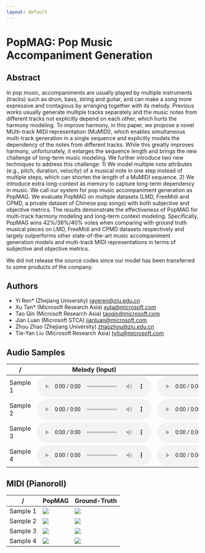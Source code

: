 ```yaml
---
layout: default
---
```


# PopMAG: Pop Music Accompaniment Generation

## Abstract

In pop music, accompaniments are usually played by multiple instruments (tracks) such as drum, bass, string and guitar, and can make a song more expressive and contagious by arranging together with its melody. Previous works usually generate multiple tracks separately and the music notes from different tracks not explicitly depend on each other, which hurts the harmony modeling. To improve harmony, in this paper, we propose a novel MUlti-track MIDI representation (MuMIDI), which enables simultaneous multi-track generation in a single sequence and explicitly models the dependency of the notes from different tracks. While this greatly improves harmony, unfortunately, it enlarges the sequence length and brings the new challenge of long-term music modeling. We further introduce two new techniques to address this challenge: 1) We model multiple note attributes (e.g., pitch, duration, velocity) of a musical note in one step instead of multiple steps, which can shorten the length of a MuMIDI sequence. 2) We introduce extra long-context as memory to capture long-term dependency in music. We call our system for pop music accompaniment generation as PopMAG. We evaluate PopMAG on multiple datasets (LMD, FreeMidi and CPMD, a private dataset of Chinese pop songs) with both subjective and objective metrics. The results demonstrate the effectiveness of PopMAG for multi-track harmony modeling and long-term context modeling. Specifically, PopMAG wins 42%/38%/40% votes when comparing with ground truth musical pieces on LMD, FreeMidi and CPMD datasets respectively and largely outperforms other state-of-the-art music accompaniment generation models and multi-track MIDI representations in terms of subjective and objective metrics.

We did not release the source codes since our model has been transferred to some products of the company.

  
## Authors

- Yi Ren* (Zhejiang University) rayeren@zju.edu.cn
- Xu Tan* (Microsoft Research Asia) xuta@microsoft.com
- Tao Qin (Microsoft Research Asia) taoqin@microsoft.com
- Jian Luan (Microsoft STCA) jianluan@microsoft.com
- Zhou Zhao (Zhejiang University) zhaozhou@zju.edu.cn
- Tie-Yan Liu (Microsoft Research Asia) tyliu@microsoft.com


## Audio Samples

<table><thead>
<tr>
<th style="text-align: center">/</th>
<th style="text-align: center">Melody (Input)</th>
<th style="text-align: center">PopMAG</th>
<th style="text-align: center">Ground-Truth</th>
</tr></thead><tbody>
<tr>
<td>Sample 1</td>
<td><audio controls="controls" ><source src="audio/4_lead.wav" autoplay/>Your browser does not support the audio element.</audio></td>
<td><audio controls="controls" ><source src="audio/4_pred.wav" autoplay/>Your browser does not support the audio element.</audio></td>
<td><audio controls="controls" ><source src="audio/4_gt.wav" autoplay/>Your browser does not support the audio element.</audio></td>
</tr>
<tr>
<td>Sample 2</td>
<td><audio controls="controls" ><source src="audio/2_lead.wav" autoplay/>Your browser does not support the audio element.</audio></td>
<td><audio controls="controls" ><source src="audio/2_pred.wav" autoplay/>Your browser does not support the audio element.</audio></td>
<td><audio controls="controls" ><source src="audio/2_gt.wav" autoplay/>Your browser does not support the audio element.</audio></td>
</tr>
<tr>
<td>Sample 3</td>
<td><audio controls="controls" ><source src="audio/3_lead.wav" autoplay/>Your browser does not support the audio element.</audio></td>
<td><audio controls="controls" ><source src="audio/3_pred.wav" autoplay/>Your browser does not support the audio element.</audio></td>
<td><audio controls="controls" ><source src="audio/3_gt.wav" autoplay/>Your browser does not support the audio element.</audio></td>
</tr>
<tr>
<td>Sample 4</td>
<td><audio controls="controls" ><source src="audio/1_lead.wav" autoplay/>Your browser does not support the audio element.</audio></td>
<td><audio controls="controls" ><source src="audio/1_pred.wav" autoplay/>Your browser does not support the audio element.</audio></td>
<td><audio controls="controls" ><source src="audio/1_gt.wav" autoplay/>Your browser does not support the audio element.</audio></td>
</tr>
</tbody>
</table>

## MIDI (Pianoroll)

<table><thead>
<tr>
<th style="text-align: center">/</th>
<th style="text-align: center">PopMAG</th>
<th style="text-align: center">Ground-Truth</th>
</tr></thead><tbody>
<tr>
<td>Sample 1</td>
<td> <img src='pianoroll/4_pred.png'/><br></td>
<td> <img src='pianoroll/4_gt.png'/><br></td>
</tr>
<td>Sample 2</td>
<td> <img src='pianoroll/2_pred.png'/><br></td>
<td> <img src='pianoroll/2_gt.png'/><br></td>
</tr>
<td>Sample 3</td>
<td> <img src='pianoroll/3_pred.png'/><br></td>
<td> <img src='pianoroll/3_gt.png'/><br></td>
</tr>
</tr>
<td>Sample 4</td>
<td> <img src='pianoroll/1_pred.png'/><br></td>
<td> <img src='pianoroll/1_gt.png'/><br></td>
</tr>
</tbody>
</table>
